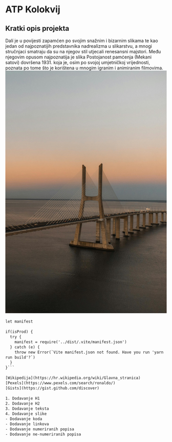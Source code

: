# ATP Kolokvij
## Kratki opis projekta
Dalí je u povijesti zapamćen po svojim snažnim i bizarnim slikama te kao jedan od najpoznatijih predstavnika nadrealizma u slikarstvu, a mnogi stručnjaci smatraju da su na njegov stil utjecali renesansni majstori. Među njegovim opusom najpoznatija je slika Postojanost pamćenja (Mekani satovi) dovršena 1931. koja je, osim po svojoj umjetničkoj vrijednosti, poznata po tome što je korištena u mnogim igranim i animiranim filmovima.
![Slika](https://github.com/Luka137/atp-kolokvij/blob/main/slika.jpg)
```const isProd = process.env.NODE_ENV === 'production'
let manifest

if(isProd) {
  try {
    manifest = require('../dist/.vite/manifest.json')
  } catch (e) {
    throw new Error(`Vite manifest.json not found. Have you run 'yarn run build'?`)
  }
}```

[Wikipedija](https://hr.wikipedia.org/wiki/Glavna_stranica)
[Pexels](https://www.pexels.com/search/ronaldo/)
[Gists](https://gist.github.com/discover)

1. Dodavanje H1
2. Dodavanje H2
3. Dodavanje teksta
4. Dodavanje slike
- Dodavanje koda
- Dodavanje linkova
- Dodavanje numeriranih popisa
- Dodavanje ne-numeriranih popisa
